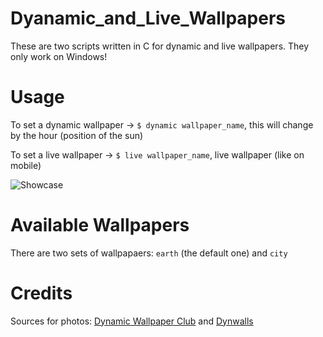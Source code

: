 # Dyanamic_and_Live_Wallpapers
These are two scripts written in C for dynamic and live wallpapers. They only work on Windows!

# Usage
To set a dynamic wallpaper -> `$ dynamic wallpaper_name`, this will change by the hour (position of the sun)

To set a live wallpaper -> `$ live wallpaper_name`, live wallpaper (like on mobile)

![Showcase](https://media.giphy.com/media/SsZlWuMc36zc70AaVF/giphy.gif)

# Available Wallpapers
There are two sets of wallpapaers: `earth` (the default one) and `city`

# Credits
Sources for photos: [Dynamic Wallpaper Club](https://www.dynamicwallpaper.club/) and [Dynwalls](http://dynwalls.com/)
